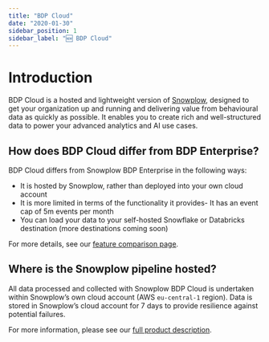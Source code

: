 ```yaml
---
title: "BDP Cloud"
date: "2020-01-30"
sidebar_position: 1
sidebar_label: "🆕 BDP Cloud"
---
```


# Introduction

BDP Cloud is a hosted and lightweight version of [Snowplow](https://snowplow.io), designed to get your organization up and running and delivering value from behavioural data as quickly as possible. It enables you to create rich and well-structured data to power your advanced analytics and AI use cases.

## How does BDP Cloud differ from BDP Enterprise?
    
BDP Cloud differs from Snowplow BDP Enterprise in the following ways:

- It is hosted by Snowplow, rather than deployed into your own cloud account
- It is more limited in terms of the functionality it provides- It has an event cap of 5m events per month
- You can load your data to your self-hosted Snowflake or Databricks destination (more destinations coming soon)

For more details, see our [feature comparison page](/docs/feature-comparison/index.md).

## Where is the Snowplow pipeline hosted?
    
All data processed and collected with Snowplow BDP Cloud is undertaken within Snowplow’s own cloud account (AWS `eu-central-1` region). Data is stored in Snowplow’s cloud account for 7 days to provide resilience against potential failures.

For more information, please see our [full product description](https://snowplow.io/).

